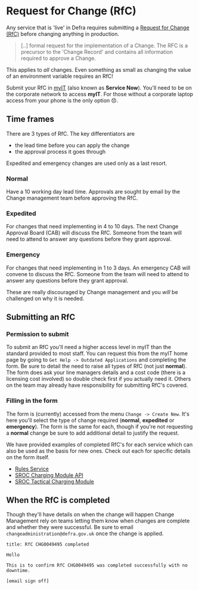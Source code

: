 # Request for Change (RfC)

Any service that is 'live' in Defra requires submitting a [Request for Change (RfC)](https://wiki.en.it-processmaps.com/index.php/Checklist_Request_for_Change_RFC) before changing anything in production.

> [..] formal request for the implementation of a Change. The RFC is a precursor to the 'Change Record' and contains all information required to approve a Change.

This applies to _all_ changes. Even something as small as changing the value of an environment variable requires an RfC!

Submit your RfC in [myIT](https://defra.service-now.com) (also known as **Service Now**). You'll need to be on the corporate network to access **myIT**. For those without a corporate laptop access from your phone is the only option 😞.

## Time frames

There are 3 types of RfC. The key differentiators are

- the lead time before you can apply the change
- the approval process it goes through

Expedited and emergency changes are used only as a last resort.

### Normal

Have a 10 working day lead time. Approvals are sought by email by the Change management team before approving the RfC.

### Expedited

For changes that need implementing in 4 to 10 days. The next Change Approval Board (CAB) will discuss the RfC. Someone from the team will need to attend to answer any questions before they grant approval.

### Emergency

For changes that need implementing in 1 to 3 days. An emergency CAB will convene to discuss the RfC. Someone from the team will need to attend to answer any questions before they grant approval.

These are really discouraged by Change management and you _will_ be challenged on why it is needed.

## Submitting an RfC

### Permission to submit

To submit an RfC you'll need a higher access level in myIT than the standard provided to most staff. You can request this from the myIT home page by going to `Get Help -> Outdated Applications` and completing the form. Be sure to detail the need to raise all types of RfC (not just **normal**). The form does ask your line managers details and a cost code (there is a licensing cost involved) so double check first if you actually need it. Others on the team may already have responsibility for submitting RfC's covered.

### Filling in the form

The form is (currently) accessed from the menu `Change -> Create New`. It's here you'll select the type of change required (**normal**, **expedited** or **emergency**). The form is the same for each, though if you're not requesting a **normal** change be sure to add additional detail to justify the request.

We have provided examples of completed RfC's for each service which can also be used as the basis for new ones. Check out each for specific details on the form itself.

- [Rules Service](/rfc/rs.md)
- [SROC Charging Module API](/rfc/cha.md)
- [SROC Tactical Charging Module](/rfc/tcm.md)

## When the RfC is completed

Though they'll have details on when the change will happen Change Management rely on teams letting them know when changes are complete and whether they were successful. Be sure to email `changeadministration@defra.gov.uk` once the change is applied.

```text
title: RfC CHG0049495 completed

Hello

This is to confirm RfC CHG0049495 was completed successfully with no downtime.

[email sign off]
```
